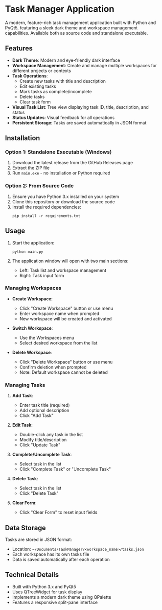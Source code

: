 # Task Manager Application

A modern, feature-rich task management application built with Python and PyQt5, featuring a sleek dark theme and workspace management capabilities. Available both as source code and standalone executable.

## Features

- **Dark Theme**: Modern and eye-friendly dark interface
- **Workspace Management**: Create and manage multiple workspaces for different projects or contexts
- **Task Operations**:
  - Create new tasks with title and description
  - Edit existing tasks
  - Mark tasks as complete/incomplete
  - Delete tasks
  - Clear task form
- **Visual Task List**: Tree view displaying task ID, title, description, and status
- **Status Updates**: Visual feedback for all operations
- **Persistent Storage**: Tasks are saved automatically in JSON format

## Installation

### Option 1: Standalone Executable (Windows)

1. Download the latest release from the GitHub Releases page
2. Extract the ZIP file
3. Run `main.exe` - no installation or Python required

### Option 2: From Source Code

1. Ensure you have Python 3.x installed on your system
2. Clone this repository or download the source code
3. Install the required dependencies:
   ```
   pip install -r requirements.txt
   ```

## Usage

1. Start the application:
   ```
   python main.py
   ```

2. The application window will open with two main sections:
   - Left: Task list and workspace management
   - Right: Task input form

### Managing Workspaces

- **Create Workspace**: 
  - Click "Create Workspace" button or use menu
  - Enter workspace name when prompted
  - New workspace will be created and activated

- **Switch Workspace**: 
  - Use the Workspaces menu
  - Select desired workspace from the list

- **Delete Workspace**: 
  - Click "Delete Workspace" button or use menu
  - Confirm deletion when prompted
  - Note: Default workspace cannot be deleted

### Managing Tasks

1. **Add Task**:
   - Enter task title (required)
   - Add optional description
   - Click "Add Task"

2. **Edit Task**:
   - Double-click any task in the list
   - Modify title/description
   - Click "Update Task"

3. **Complete/Uncomplete Task**:
   - Select task in the list
   - Click "Complete Task" or "Uncomplete Task"

4. **Delete Task**:
   - Select task in the list
   - Click "Delete Task"

5. **Clear Form**:
   - Click "Clear Form" to reset input fields

## Data Storage

Tasks are stored in JSON format:
- Location: `~/Documents/TaskManager/<workspace_name>/tasks.json`
- Each workspace has its own tasks file
- Data is saved automatically after each operation

## Technical Details

- Built with Python 3.x and PyQt5
- Uses QTreeWidget for task display
- Implements a modern dark theme using QPalette
- Features a responsive split-pane interface